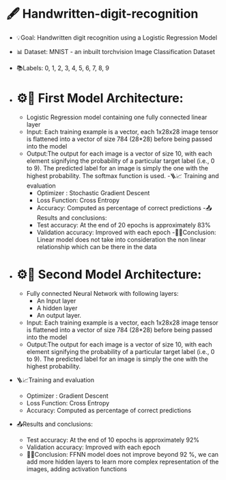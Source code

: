 # 🖋️ Handwritten-digit-recognition
- 💡Goal: Handwritten digit recognition using a Logistic Regression Model 
- 📊 Dataset: MNIST - an inbuilt torchvision Image Classification Dataset
- 📚Labels: 0, 1, 2, 3, 4, 5, 6, 7, 8, 9
  
- # ⚙️🧩 First Model Architecture: 
  - Logistic Regression model containing one fully connected linear layer 
  - Input: Each training example is a vector, each 1x28x28 image tensor is flattened into a vector of size 784 (28*28) before being passed into the model
  - Output:The output for each image is a vector of size 10, with each element signifying the probability of a particular target label (i.e., 0 to 9). The predicted label for an image is simply the one with the highest probability. The softmax function is used.
-🪜📈 Training and evaluation
    - Optimizer : Stochastic Gradient Descent
    - Loss Function: Cross Entropy
    - Accuracy: Computed as percentage of correct predictions
  -📤 Results and conclusions:
     - Test accuracy: At the end of 20 epochs is approximately 83%
     - Validation accuracy: Improved with each epoch
    -📜🚩Conclusion: Linear model does not take into consideration the non linear relationship which can be there in the data
       
 - # ⚙️🧩 Second Model Architecture:
   - Fully connected Neural Network with following layers:
        - An Input layer
        - A  hidden layer
        - An output layer. 
    - Input: Each training example is a vector, each 1x28x28 image tensor is flattened into a vector of size 784 (28*28) before being passed into the model
    - Output:The output for each image is a vector of size 10, with each element signifying the probability of a particular target label (i.e., 0 to 9). The predicted label for an image is simply the one with the highest probability.
  - 🪜📈Training and evaluation
    - Optimizer : Gradient Descent
    - Loss Function: Cross Entropy
    - Accuracy: Computed as percentage of correct predictions
  - 📤Results and conclusions:
    - Test accuracy: At the end of 10 epochs is approximately 92%
    - Validation accuracy: Improved with each epoch
    - 📜✅Conclusion: FFNN model does not improve beyond 92 %, we can add more hidden layers to learn more complex representation of the images, adding activation functions


